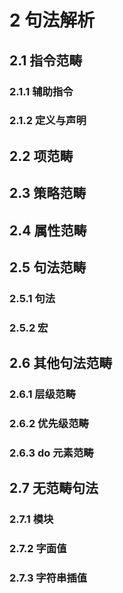 # 2 句法解析

## 2.1 指令范畴
### 2.1.1 辅助指令

### 2.1.2 定义与声明

## 2.2 项范畴

## 2.3 策略范畴

## 2.4 属性范畴

## 2.5 句法范畴
### 2.5.1 句法

### 2.5.2 宏

## 2.6 其他句法范畴
### 2.6.1 层级范畴

### 2.6.2 优先级范畴

### 2.6.3 do 元素范畴

## 2.7 无范畴句法
### 2.7.1 模块

### 2.7.2 字面值

### 2.7.3 字符串插值

